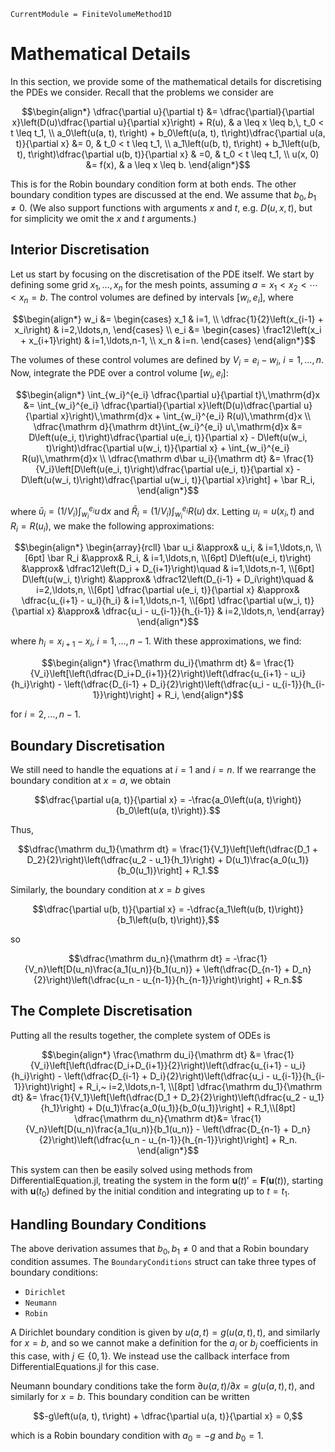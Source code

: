 ```@meta
CurrentModule = FiniteVolumeMethod1D
```

# Mathematical Details 

In this section, we provide some of the mathematical details for discretising the PDEs we consider. Recall that the problems we consider are

```math
\begin{align*}
\dfrac{\partial u}{\partial t} &= \dfrac{\partial}{\partial x}\left(D(u)\dfrac{\partial u}{\partial x}\right) + R(u), & a \leq x \leq b,\, t_0 < t \leq t_1, \\
a_0\left(u(a, t), t\right) + b_0\left(u(a, t), t\right)\dfrac{\partial u(a, t)}{\partial x} &= 0, & t_0 < t \leq t_1, \\
a_1\left(u(b, t), t\right) + b_1\left(u(b, t), t\right)\dfrac{\partial u(b, t)}{\partial x} & =0, & t_0 < t \leq t_1, \\
u(x, 0) &= f(x), & a \leq x \leq b.
\end{align*}
```

This is for the Robin boundary condition form at both ends. The other boundary condition types are discussed at the end. We assume that $b_0, b_1 \neq 0$. (We also support functions with arguments $x$ and $t$, e.g. $D(u, x, t)$, but for simplicity we omit the $x$ and $t$ arguments.)

## Interior Discretisation 

Let us start by focusing on the discretisation of the PDE itself. We start by defining some grid $x_1, \ldots, x_n$ for the mesh points, assuming $a = x_1 < x_2 < \cdots < x_n = b$. The control volumes are defined by intervals $[w_i, e_i]$, where

```math
\begin{align*}
w_i &= \begin{cases} x_1 & i=1, \\ \dfrac{1}{2}\left(x_{i-1} + x_i\right) & i=2,\ldots,n, \end{cases} \\
e_i &= \begin{cases} \frac12\left(x_i + x_{i+1}\right) & i=1,\ldots,n-1, \\ x_n & i=n. \end{cases} 
\end{align*}
```

The volumes of these control volumes are defined by $V_i = e_i - w_i$, $i=1,\ldots,n$. Now, integrate the PDE over a control volume $[w_i, e_i]$:

```math
\begin{align*}
\int_{w_i}^{e_i} \dfrac{\partial u}{\partial t}\,\mathrm{d}x &= \int_{w_i}^{e_i} \dfrac{\partial}{\partial x}\left(D(u)\dfrac{\partial u}{\partial x}\right)\,\mathrm{d}x + \int_{w_i}^{e_i} R(u)\,\mathrm{d}x \\
\dfrac{\mathrm d}{\mathrm dt}\int_{w_i}^{e_i} u\,\mathrm{d}x &= D\left(u(e_i, t)\right)\dfrac{\partial u(e_i, t)}{\partial x} - D\left(u(w_i, t)\right)\dfrac{\partial u(w_i, t)}{\partial x} + \int_{w_i}^{e_i} R(u)\,\mathrm{d}x \\
\dfrac{\mathrm d\bar u_i}{\mathrm dt} &= \frac{1}{V_i}\left[D\left(u(e_i, t)\right)\dfrac{\partial u(e_i, t)}{\partial x} - D\left(u(w_i, t)\right)\dfrac{\partial u(w_i, t)}{\partial x}\right] + \bar R_i,
\end{align*}
```

where $\bar u_i = (1/V_i)\int_{w_i}^{e_i} u\,\mathrm{d}x$ and $\bar R_i = (1/V_i)\int_{w_i}^{e_i} R(u)\,\mathrm{d}x$. Letting $u_i = u(x_i, t)$ and $R_i = R(u_i)$, we make the following approximations:

```math
\begin{align*}
\begin{array}{rcll}
\bar u_i &\approx& u_i, & i=1,\ldots,n, \\[6pt]
\bar R_i &\approx& R_i, & i=1,\ldots,n, \\[6pt]
D\left(u(e_i, t)\right) &\approx& \dfrac12\left(D_i + D_{i+1}\right)\quad & i=1,\ldots,n-1, \\[6pt]
D\left(u(w_i, t)\right) &\approx& \dfrac12\left(D_{i-1} + D_i\right)\quad & i=2,\ldots,n, \\[6pt]
\dfrac{\partial u(e_i, t)}{\partial x} &\approx& \dfrac{u_{i+1} - u_i}{h_i} & i=1,\ldots,n-1, \\[6pt]
\dfrac{\partial u(w_i, t)}{\partial x} &\approx& \dfrac{u_i - u_{i-1}}{h_{i-1}} & i=2,\ldots,n, 
\end{array}
\end{align*}
```

where $h_i = x_{i+1} - x_i$, $i=1,\ldots,n-1$. With these approximations, we find:

```math 
\begin{align*}
\frac{\mathrm du_i}{\mathrm dt} &= \frac{1}{V_i}\left[\left(\dfrac{D_i+D_{i+1}}{2}\right)\left(\dfrac{u_{i+1} - u_i}{h_i}\right) - \left(\dfrac{D_{i-1} + D_i}{2}\right)\left(\dfrac{u_i - u_{i-1}}{h_{i-1}}\right)\right] + R_i,
\end{align*}
```

for $i=2,\ldots,n-1$.

## Boundary Discretisation

We still need to handle the equations at $i=1$ and $i=n$. If we rearrange the boundary condition at $x = a$, we obtain

```math
\dfrac{\partial u(a, t)}{\partial x} = -\frac{a_0\left(u(a, t)\right)}{b_0\left(u(a, t)\right)}.
```

Thus,

```math
\dfrac{\mathrm du_1}{\mathrm dt} = \frac{1}{V_1}\left[\left(\dfrac{D_1 + D_2}{2}\right)\left(\dfrac{u_2 - u_1}{h_1}\right) + D(u_1)\frac{a_0(u_1)}{b_0(u_1)}\right] + R_1.
```

Similarly, the boundary condition at $x = b$ gives 

```math 
\dfrac{\partial u(b, t)}{\partial x} = -\dfrac{a_1\left(u(b, t)\right)}{b_1\left(u(b, t)\right)},
```

so

```math
\dfrac{\mathrm du_n}{\mathrm dt} = -\frac{1}{V_n}\left[D(u_n)\frac{a_1(u_n)}{b_1(u_n)} + \left(\dfrac{D_{n-1} + D_n}{2}\right)\left(\dfrac{u_n - u_{n-1}}{h_{n-1}}\right)\right] + R_n.
```

## The Complete Discretisation

Putting all the results together, the complete system of ODEs is

```math
\begin{align*}
\frac{\mathrm du_i}{\mathrm dt} &= \frac{1}{V_i}\left[\left(\dfrac{D_i+D_{i+1}}{2}\right)\left(\dfrac{u_{i+1} - u_i}{h_i}\right) - \left(\dfrac{D_{i-1} + D_i}{2}\right)\left(\dfrac{u_i - u_{i-1}}{h_{i-1}}\right)\right] + R_i,~ i=2,\ldots,n-1, \\[8pt]
\dfrac{\mathrm du_1}{\mathrm dt} &= \frac{1}{V_1}\left[\left(\dfrac{D_1 + D_2}{2}\right)\left(\dfrac{u_2 - u_1}{h_1}\right) + D(u_1)\frac{a_0(u_1)}{b_0(u_1)}\right] + R_1,\\[8pt]
\dfrac{\mathrm du_n}{\mathrm dt}&= \frac{1}{V_n}\left[D(u_n)\frac{a_1(u_n)}{b_1(u_n)} - \left(\dfrac{D_{n-1} + D_n}{2}\right)\left(\dfrac{u_n - u_{n-1}}{h_{n-1}}\right)\right] + R_n.
\end{align*}
```

This system can then be easily solved using methods from DifferentialEquation.jl, treating the system in the form $\boldsymbol u(t)' = \boldsymbol F(\boldsymbol u(t))$, starting with $\boldsymbol u(t_0)$ defined by the initial condition and integrating up to $t=t_1$. 

## Handling Boundary Conditions 

The above derivation assumes that $b_0, b_1 \neq 0$ and that a Robin boundary condition assumes. The `BoundaryConditions` struct can take three types of boundary conditions:

- `Dirichlet`
- `Neumann`
- `Robin`

A Dirichlet boundary condition is given by $u(a, t) = g\left(u(a, t), t\right)$, and similarly for $x=b$, and so we cannot make a definition for the $a_j$ or $b_j$ coefficients in this case, with $j \in \{0, 1\}$. We instead use the callback interface from DifferentialEquations.jl for this case.

Neumann boundary conditions take the form $\partial u(a, t)/\partial x = g\left(u(a, t), t\right)$, and similarly for $x=b$. This boundary condition can be written

```math
-g\left(u(a, t), t\right) + \dfrac{\partial u(a, t)}{\partial x} = 0,
```

which is a Robin boundary condition with $a_0 = -g$ and $b_0 = 1$. 
